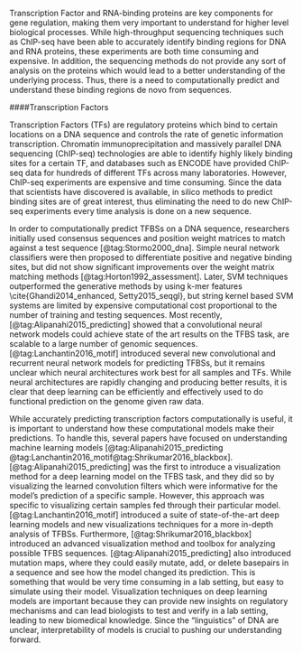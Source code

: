Transcription Factor and RNA-binding proteins are key components for gene 
regulation, making them very important to understand for higher level biological
processes. While high-throughput sequencing techniques such as ChIP-seq have 
been able to accurately identify binding regions for DNA and RNA proteins, these
experiments are both time consuming and expensive. In addition, the sequencing
methods do not provide any sort of analysis on the proteins which would lead to
a better understanding of the underlying process. Thus, there is a need to
computationally predict and understand these binding regions de novo from 
sequences.

####Transcription Factors

Transcription Factors (TFs) are regulatory proteins which bind to certain 
locations on a DNA sequence and controls the rate of genetic information 
transcription. Chromatin immunoprecipitation and massively parallel DNA 
sequencing (ChIP-seq) technologies are able to identify highly likely binding 
sites for a certain TF, and databases such as ENCODE have provided ChIP-seq data 
for hundreds of different TFs across many laboratories. However, ChIP-seq 
experiments are expensive and time consuming. Since the data that scientists 
have discovered is available, in silico methods to predict binding sites are of 
great interest, thus eliminating the need to do new ChIP-seq experiments every 
time analysis is done on a new sequence. 

In order to computationally predict TFBSs on a DNA sequence, researchers 
initially used consensus sequences and position weight matrices to match 
against a test sequence [@tag:Stormo2000_dna]. Simple neural network classifiers
were then proposed to differentiate positive and negative binding sites, but did
not show significant improvements over the weight matrix matching methods 
[@tag:Horton1992_assessment]. Later, SVM techniques outperformed the generative 
methods by using k-mer features \cite{Ghandi2014_enhanced, Setty2015_seqgl}, but 
string kernel based SVM systems are limited by expensive computational cost 
proportional to the number of training and testing sequences. Most recently, 
[@tag:Alipanahi2015_predicting] showed that a convolutional neural network 
models could achieve state of the art results on the TFBS task, are scalable 
to a large number of genomic sequences. [@tag:Lanchantin2016_motif] introduced 
several new convolutional and recurrent neural network models for predicting 
TFBSs, but it remains unclear which neural architectures work best for all 
samples and TFs. While neural architectures are rapidly changing and producing 
better results, it is clear that deep learning can be efficiently and 
effectively used to do functional prediction on the genome given raw data. 

While accurately predicting transcription factors computationally 
is useful, it is important to understand how these computational models make 
their predictions. To handle this, several papers have focused on understanding 
machine learning models 
[@tag:Alipanahi2015_predicting	
@tag:Lanchantin2016_motif@tag:Shrikumar2016_blackbox]. 
[@tag:Alipanahi2015_predicting] was the first to introduce a visualization 
method for a deep learning model on the TFBS task, and they did so by 
visualizing the learned convolution filters which were informative for the 
model’s prediction of a specific sample. However, this approach was specific 
to visualizing certain samples fed through their particular model. 
[@tag:Lanchantin2016_motif] introduced a suite of state-of-the-art deep learning 
models and new visualizations techniques for a more in-depth analysis of TFBSs. 
Furthermore, [@tag:Shrikumar2016_blackbox] introduced an advanced visualization 
method and toolbox for analyzing possible TFBS sequences. 
[@tag:Alipanahi2015_predicting] also introduced mutation maps, where they could 
easily mutate, add, or delete basepairs in a sequence and see how the model 
changed its prediction. This is something that would be very time consuming in a 
lab setting, but easy to simulate using their model. Visualization techniques on 
deep learning models are important because they can provide new insights on 
regulatory mechanisms and can lead biologists to test and verify in a lab 
setting, leading to new biomedical knowledge. Since the “linguistics” of DNA are 
unclear, interpretability of models is crucial to pushing our understanding 
forward.